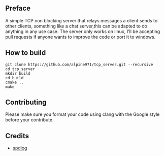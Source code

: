 ## Preface
A simple TCP non blocking server that relays messages a client sends to other clients,
something like a chat server,this can be adapted to do anything in any use case.
The server only works on linux, I'll be accepting pull requests if anyone wants to improve the code or port it to windows.

## How to build
```
git clone https://github.com/alpine971/tcp_server.git --recursive
cd tcp_server
mkdir build
cd build
cmake ..
make
```

## Contributing
Please make sure you format your code using clang with the Google style before your contribute.

## Credits 
- [spdlog](https://github.com/gabime/spdlog)
